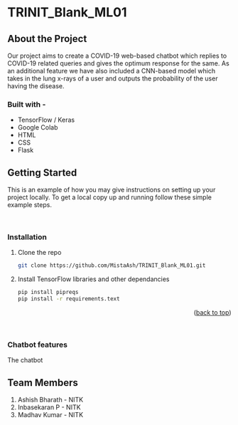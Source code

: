 # TRINIT_Blank_ML01

## About the Project
Our project aims to create a COVID-19 web-based chatbot which replies to COVID-19 related queries and gives the optimum response for the same. As an additional feature we have also included a CNN-based model which takes in the lung x-rays of a user and outputs the probability of the user having the disease.

### Built with -
* TensorFlow / Keras
* Google Colab
* HTML
* CSS
* Flask

<!-- GETTING STARTED -->
## Getting Started

This is an example of how you may give instructions on setting up your project locally.
To get a local copy up and running follow these simple example steps.


<br>

### Installation

1. Clone the repo
   ```sh
   git clone https://github.com/MistaAsh/TRINIT_Blank_ML01.git
   ```
2. Install TensorFlow libraries and other dependancies
   ```sh
   pip install pipreqs
   pip install -r requirements.text
   ```

<p align="right">(<a href="#top">back to top</a>)</p>

<br>

### Chatbot features
The chatbot

## Team Members
1. Ashish Bharath - NITK  
2. Inbasekaran P - NITK
3. Madhav Kumar - NITK
